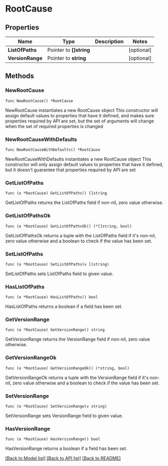 # RootCause

## Properties

Name | Type | Description | Notes
------------ | ------------- | ------------- | -------------
**ListOfPaths** | Pointer to **[]string** |  | [optional] 
**VersionRange** | Pointer to **string** |  | [optional] 

## Methods

### NewRootCause

`func NewRootCause() *RootCause`

NewRootCause instantiates a new RootCause object
This constructor will assign default values to properties that have it defined,
and makes sure properties required by API are set, but the set of arguments
will change when the set of required properties is changed

### NewRootCauseWithDefaults

`func NewRootCauseWithDefaults() *RootCause`

NewRootCauseWithDefaults instantiates a new RootCause object
This constructor will only assign default values to properties that have it defined,
but it doesn't guarantee that properties required by API are set

### GetListOfPaths

`func (o *RootCause) GetListOfPaths() []string`

GetListOfPaths returns the ListOfPaths field if non-nil, zero value otherwise.

### GetListOfPathsOk

`func (o *RootCause) GetListOfPathsOk() (*[]string, bool)`

GetListOfPathsOk returns a tuple with the ListOfPaths field if it's non-nil, zero value otherwise
and a boolean to check if the value has been set.

### SetListOfPaths

`func (o *RootCause) SetListOfPaths(v []string)`

SetListOfPaths sets ListOfPaths field to given value.

### HasListOfPaths

`func (o *RootCause) HasListOfPaths() bool`

HasListOfPaths returns a boolean if a field has been set.

### GetVersionRange

`func (o *RootCause) GetVersionRange() string`

GetVersionRange returns the VersionRange field if non-nil, zero value otherwise.

### GetVersionRangeOk

`func (o *RootCause) GetVersionRangeOk() (*string, bool)`

GetVersionRangeOk returns a tuple with the VersionRange field if it's non-nil, zero value otherwise
and a boolean to check if the value has been set.

### SetVersionRange

`func (o *RootCause) SetVersionRange(v string)`

SetVersionRange sets VersionRange field to given value.

### HasVersionRange

`func (o *RootCause) HasVersionRange() bool`

HasVersionRange returns a boolean if a field has been set.


[[Back to Model list]](../README.md#documentation-for-models) [[Back to API list]](../README.md#documentation-for-api-endpoints) [[Back to README]](../README.md)


